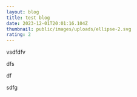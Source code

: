 ```yaml
---
layout: blog
title: test blog
date: 2023-12-01T20:01:16.104Z
thumbnail: public/images/uploads/ellipse-2.svg
rating: 2
---
```

vsdfdfv

dfs

df

sdfg